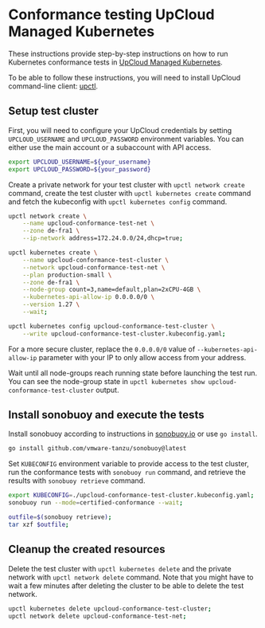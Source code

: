 # Conformance testing UpCloud Managed Kubernetes

These instructions provide step-by-step instructions on how to run Kubernetes conformance tests in [UpCloud Managed Kubernetes](https://upcloud.com/products/managed-kubernetes).

To be able to follow these instructions, you will need to install UpCloud command-line client: [upctl](https://github.com/UpCloudLtd/upcloud-cli).

## Setup test cluster

First, you will need to configure your UpCloud credentials by setting `UPCLOUD_USERNAME` and `UPCLOUD_PASSWORD` environment variables. You can either use the main account or a subaccount with API access.

```sh
export UPCLOUD_USERNAME=${your_username}
export UPCLOUD_PASSWORD=${your_password}
```

Create a private network for your test cluster with `upctl network create` command, create the test cluster with `upctl kubernetes create` command and fetch the kubeconfig with `upctl kubernetes config` command.

```sh
upctl network create \
    --name upcloud-conformance-test-net \
    --zone de-fra1 \
    --ip-network address=172.24.0.0/24,dhcp=true;

upctl kubernetes create \
    --name upcloud-conformance-test-cluster \
    --network upcloud-conformance-test-net \
    --plan production-small \
    --zone de-fra1 \
    --node-group count=3,name=default,plan=2xCPU-4GB \
    --kubernetes-api-allow-ip 0.0.0.0/0 \
    --version 1.27 \
    --wait;

upctl kubernetes config upcloud-conformance-test-cluster \
    --write upcloud-conformance-test-cluster.kubeconfig.yaml;
```

For a more secure cluster, replace the `0.0.0.0/0` value of `--kubernetes-api-allow-ip` parameter with your IP to only allow access from your address.

Wait until all node-groups reach running state before launching the test run. You can see the node-group state in `upctl kubernetes show upcloud-conformance-test-cluster` output.

## Install sonobuoy and execute the tests

Install sonobuoy according to instructions in [sonobuoy.io](https://sonobuoy.io/) or use `go install`.

```sh
go install github.com/vmware-tanzu/sonobuoy@latest
```

Set `KUBECONFIG` environment variable to provide access to the test cluster, run the conformance tests with `sonobuoy run` command, and retrieve the results with `sonobuoy retrieve` command.

```sh
export KUBECONFIG=./upcloud-conformance-test-cluster.kubeconfig.yaml;
sonobuoy run --mode=certified-conformance --wait;

outfile=$(sonobuoy retrieve);
tar xzf $outfile;
```

## Cleanup the created resources

Delete the test cluster with `upctl kubernetes delete` and the private network with `upctl network delete` command. Note that you might have to wait a few minutes after deleting the cluster to be able to delete the test network.

```sh
upctl kubernetes delete upcloud-conformance-test-cluster;
upctl network delete upcloud-conformance-test-net;
```
